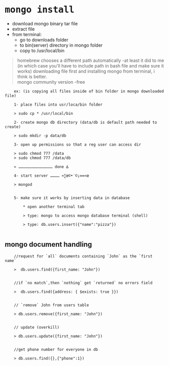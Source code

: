# <kbd>mongo install</kbd>

- download mongo binary tar file
- extract file
- from terminal:
	+ go to downloads folder
	+ to bin(server) directory in mongo folder
	+ copy to /usr/local/bin

> homebrew chooses a different path automatically -at least it did to me 
> (in which case you'll have to include path in bash file and make sure it works)
> downloading file first and installing mongo from terminal, i think is better.   
> mongo community version -free


```
	ex: (is copying all files inside of bin folder in mongo downloaded file)

	1- place files into usr/loca/bin folder	

	> sudo cp * /usr/local/bin

	2- create mongo db directory (data/db is default path needed to create)

	> sudo mkdir -p data/db

	3- open up permissions so that a reg user can access dir

	> sudo chmod 777 /data
	> sudo chmod 777 /data/db

	« ……………………………………… done ∆

	4- start server ………… ≈∑œ©•˙©¡∞∞«œ

	> mongod


	5- make sure it works by inserting data in database

		* open another terminal tab

		> type: mongo to access mongo database terminal (shell)

		> type: db.users.insert({"name":"pizza"})


```


## mongo document handling

```
	//request for `all` documents containing `John` as the `first name`

	>  db.users.find({first_name: "John"})


	//if `no match`,then `nothing` get `returned` no errors field

	>  db.users.find({address: { $exists: true }})


	// `remove` John from users table

	> db.users.remove({first_name: "John"})


	// update (overkill)

	> db.users.update({first_name: "John"})


	//get phone number for everyone in db

	> db.users.find({},{"phone":1})



```



